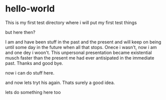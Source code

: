 # hello-world
This is my first test directory where i will put my first test things

but here then?

I am and have been stuff in the past and the present and will keep on being until some day in the future when all that stops. Onece i wasn't, now i am and one dey i woon't. This unpersonal presentation became existential musch faster than the present me had ever antisipated in the immediate past. Thanks and good bye. 

now i can do stuff here. 

and now lets tryt his again. Thats surely a good idea. 

lets do something here too
